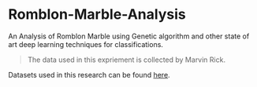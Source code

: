 # Romblon-Marble-Analysis
An Analysis of Romblon Marble using Genetic algorithm and other state of art deep learning techniques for classifications.


> The data used in this expriement is collected by Marvin Rick. 


Datasets used in this research can be found [here](https://drive.google.com/drive/folders/16NnRpHzKvVoPmkBfP0zx3Jo-WL7lZTDc).

